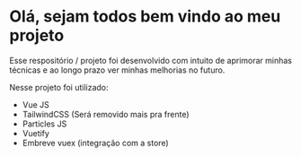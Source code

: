 # Olá, sejam todos bem vindo ao meu projeto

Esse respositório / projeto foi desenvolvido com intuito de aprimorar minhas técnicas e ao longo prazo ver minhas melhorias no futuro.

Nesse projeto foi utilizado:

- Vue JS
- TailwindCSS (Será removido mais pra frente)
- Particles JS
- Vuetify
- Embreve vuex (integração com a store)
